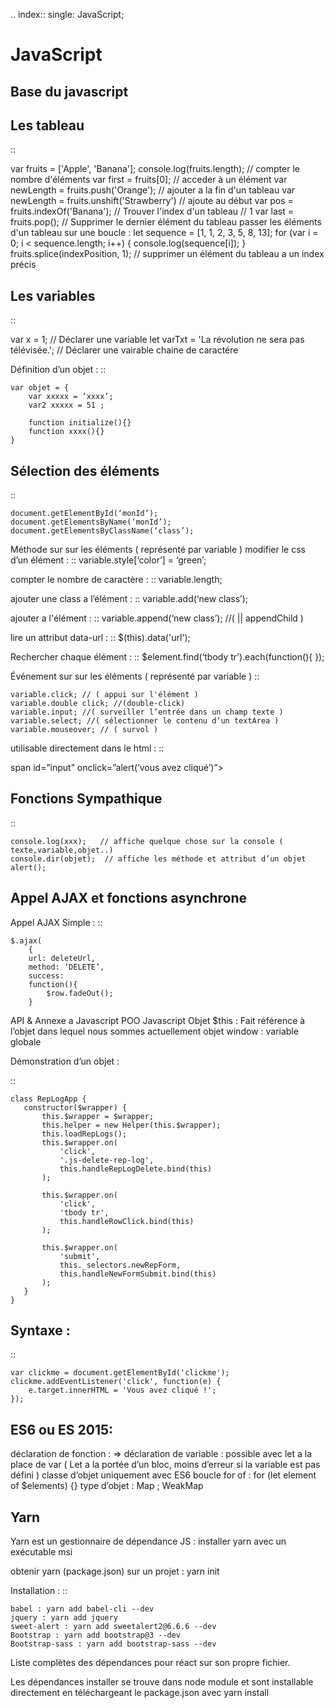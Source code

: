 .. index::
   single: JavaScript;

JavaScript
===================

Base du javascript
-------------------

Les tableau
-------------------
::

  var fruits = ['Apple', 'Banana'];
  console.log(fruits.length); // compter le nombre d'éléments
  var first = fruits[0]; // acceder à un élément
  var newLength = fruits.push('Orange'); // ajouter a la fin d'un tableau
  var newLength = fruits.unshift('Strawberry') // ajoute au début
  var pos = fruits.indexOf('Banana'); // Trouver l'index d'un tableau // 1
  var last = fruits.pop(); // Supprimer le dernier élément du tableau
  passer les éléments d'un tableau sur une boucle :
  let sequence = [1, 1, 2, 3, 5, 8, 13];
  for (var i = 0; i < sequence.length; i++) {
    console.log(sequence[i]);
  }
  fruits.splice(indexPosition, 1); // supprimer un élément du tableau a un index précis

Les variables
-------------------
::

  var x = 1; // Déclarer une variable
  let varTxt = 'La révolution ne sera pas télévisée.'; // Déclarer une vairable chaine de caractére

Définition d’un objet :
::

	var objet = {
        var xxxxx = ‘xxxx’;
        var2 xxxxx = 51 ;

        function initialize(){}
        function xxxx(){}
    }

Sélection des éléments
-------------------
::

    document.getElementById(‘monId’);
    document.getElementsByName(‘monId’);
    document.getElementsByClassName(‘class’);


Méthode sur sur les éléments ( représenté par variable )
modifier le css d’un élément :
::
    variable.style[‘color’] = ‘green’;

compter le nombre de caractère :
::
    variable.length;

ajouter une class a l’élément :
::
    variable.add(‘new class’);

ajouter a l'élément :
::
    variable.append(‘new class’);  //( || appendChild )

lire un attribut data-url :
::
    $(this).data('url');

Rechercher chaque élément :
::
    $element.find(‘tbody tr’).each(function(){       });


Événement sur sur les éléments ( représenté par variable )
::

    variable.click; // ( appui sur l'élément )
    variable.double click; //(double-click)
    variable.input; //( surveiller l’entrée dans un champ texte )
    variable.select; //( sélectionner le contenu d’un textArea )
    variable.mouseover; // ( survol )

utilisable directement dans le html :
::

  span id=”input” onclick=”alert(‘vous avez cliqué’)”></span>


Fonctions Sympathique
-------------------
::

    console.log(xxx);   // affiche quelque chose sur la console ( texte,variable,objet..)
    console.dir(objet);  // affiche les méthode et attribut d’un objet
    alert();

Appel AJAX et fonctions asynchrone
-------------------

Appel AJAX Simple :
::

	$.ajax(
        {
        url: deleteUrl,
        method: ‘DELETE’,
        success:
        function(){
            $row.fadeOut();
        }

API & Annexe a Javascript
POO Javascript
Objet  $this : Fait référence à l’objet dans lequel nous sommes actuellement
objet window : variable globale

Démonstration d’un objet :

::

	class RepLogApp {
       constructor($wrapper) {
           this.$wrapper = $wrapper;
           this.helper = new Helper(this.$wrapper);
           this.loadRepLogs();
           this.$wrapper.on(
               'click',
               '.js-delete-rep-log',
               this.handleRepLogDelete.bind(this)
           );

           this.$wrapper.on(
               'click',
               'tbody tr',
               this.handleRowClick.bind(this)
           );

           this.$wrapper.on(
               'submit',
               this._selectors.newRepForm,
               this.handleNewFormSubmit.bind(this)
           );
       }
    }

Syntaxe :
-------------------
::

	var clickme = document.getElementById('clickme');
    clickme.addEventListener('click', function(e) {
        e.target.innerHTML = 'Vous avez cliqué !';
    });

ES6 ou ES 2015:
-------------------

déclaration de fonction : =>
déclaration de variable : possible avec let a la place de var ( Let a la portée d’un bloc, moins d’erreur si la variable est pas défini )
classe d’objet uniquement avec ES6
boucle for of : for (let element of $elements) {}
type d’objet : Map ; WeakMap


Yarn
-------------------
Yarn est un gestionnaire de dépendance JS :
installer yarn avec un exécutable msi

obtenir yarn (package.json) sur un projet : yarn init

Installation :
::

    babel : yarn add babel-cli --dev
    jquery : yarn add jquery
    sweet-alert : yarn add sweetalert2@6.6.6 --dev
    Bootstrap : yarn add bootstrap@3 --dev
    Bootstrap-sass : yarn add bootstrap-sass --dev

Liste complètes des dépendances pour réact sur son propre fichier.

Les dépendances installer se trouve dans node module et sont installable directement en téléchargeant le package.json avec yarn install
